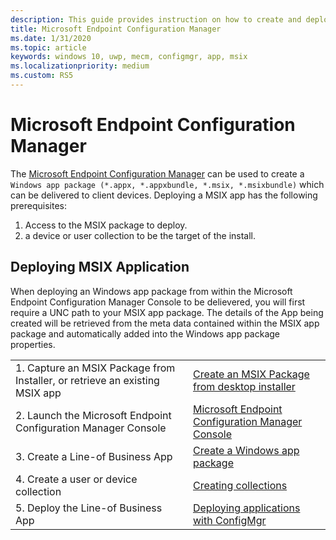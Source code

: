 ```yaml
---
description: This guide provides instruction on how to create and deploy an MSIX app with Microsoft Endpoint Configuration Manager
title: Microsoft Endpoint Configuration Manager
ms.date: 1/31/2020
ms.topic: article
keywords: windows 10, uwp, mecm, configmgr, app, msix
ms.localizationpriority: medium
ms.custom: RS5
---
```


# Microsoft Endpoint Configuration Manager
The [Microsoft Endpoint Configuration Manager](/configmgr/) can be used to create a `Windows app package (*.appx, *.appxbundle, *.msix, *.msixbundle)` which can be delivered to client devices. Deploying a MSIX app has the following prerequisites:
1) Access to the MSIX package to deploy.
2) a device or user collection to be the target of the install.

## Deploying MSIX Application
When deploying an Windows app package from within the Microsoft Endpoint Configuration Manager Console to be delievered, you will first require a UNC path to your MSIX app package. The details of the App being created will be retrieved from the meta data contained within the MSIX app package and automatically added into the Windows app package properties.

|||
|-----|------|
| 1. Capture an MSIX Package from Installer, or retrieve an existing MSIX app | [Create an MSIX Package from desktop installer](../packaging-tool/create-app-package.md)  |
| 2. Launch the Microsoft Endpoint Configuration Manager Console | [Microsoft Endpoint Configuration Manager Console](https://devicemanagement.microsoft.com) |
| 3. Create a Line-of Business App | [Create a Windows app package](/configmgr/apps/get-started/creating-windows-applications) |
| 4. Create a user or device collection | [Creating collections](/configmgr/core/clients/manage/collections/create-collections) |
| 5. Deploy the Line-of Business App | [Deploying applications with ConfigMgr](/configmgr/apps/deploy-use/deploy-applications) |
